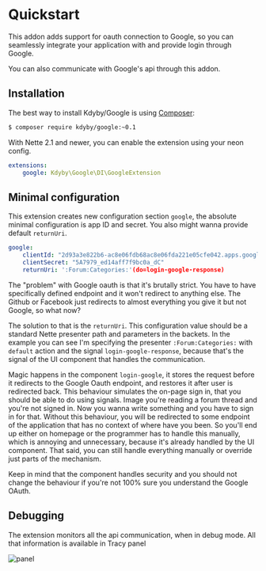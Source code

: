 Quickstart
==========

This addon adds support for oauth connection to Google,
so you can seamlessly integrate your application with and provide login through Google.

You can also communicate with Google's api through this addon.



Installation
-----------

The best way to install Kdyby/Google is using  [Composer](http://getcomposer.org/):

```sh
$ composer require kdyby/google:~0.1
```

With Nette 2.1 and newer, you can enable the extension using your neon config.

```yml
extensions:
	google: Kdyby\Google\DI\GoogleExtension
```



Minimal configuration
---------------------

This extension creates new configuration section `google`, the absolute minimal configuration is app ID and secret.
You also might wanna provide default `returnUri`.

```yml
google:
	clientId: "2d93a3e822b6-ac8e06fdb68ac8e06fda221e05cfe042.apps.googleusercontent.com"
	clientSecret: "5A7979_ed14aff7f9bc0a_dC"
	returnUri: ':Forum:Categories:'(do=login-google-response)
```

The "problem" with Google oauth is that it's brutally strict. You have to have specifically defined endpoint and it won't redirect to anything else.
The Github or Facebook just redirects to almost everything you give it but not Google, so what now?
 
The solution to that is the `returnUri`. This configuration value should be a standard Nette presenter path and parameters in the backets.
In the example you can see I'm specifying the presenter `:Forum:Categories:` with `default` action and the signal `login-google-response`,
because that's the signal of the UI component that handles the communication.

Magic happens in the component `login-google`, it stores the request before it redirects to the Google Oauth endpoint, and restores it after user is redirected back.
This behaviour simulates the on-page sign in, that you should be able to do using signals. Image you're reading a forum thread and you're not signed in.
Now you wanna write something and you have to sign in for that. Without this behaviour, you will be redirected to some endpoint of the application that has no context of where have you been.
So you'll end up either on homepage or the programmer has to handle this manually, which is annoying and unnecessary, because it's already handled by the UI component.
That said, you can still handle everything manually or override just parts of the mechanism.

Keep in mind that the component handles security and you should not change the behaviour if you're not 100% sure you understand the Google OAuth.



Debugging
---------

The extension monitors all the api communication, when in debug mode. All that information is available in Tracy panel

![panel](https://raw.githubusercontent.com/Kdyby/Google/ec32e3a3e0ccaf518061ddb5bb84ef54366d35cd/docs/en/panel-screenshot.png)

